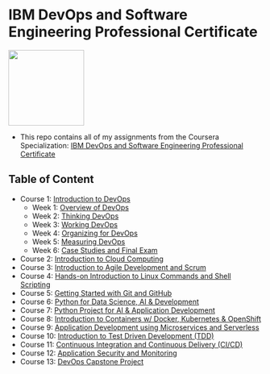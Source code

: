 # IBM DevOps and Software Engineering Professional Certificate

<img src="./IBM-Logo-Blk---Square.png" width=150>

- This repo contains all of my assignments from the Coursera Specialization: [IBM DevOps and Software Engineering Professional Certificate](https://www.coursera.org/professional-certificates/devops-and-software-engineering)

## Table of Content

- Course 1: [Introduction to DevOps](https://github.com/ginny100/IBM-DevOps-and-Software-Engineering/tree/master/Course%201%20-%20Introduction%20to%20DevOps)
    - Week 1: [Overview of DevOps](https://github.com/ginny100/IBM-DevOps-and-Software-Engineering/tree/master/Course%201%20-%20Introduction%20to%20DevOps/Week%201%20-%20Overview%20of%20DevOps)
    - Week 2: [Thinking DevOps](https://github.com/ginny100/IBM-DevOps-and-Software-Engineering/tree/master/Course%201%20-%20Introduction%20to%20DevOps/Week%202%20-%20Thinking%20DevOps)
    - Week 3: [Working DevOps](https://github.com/ginny100/IBM-DevOps-and-Software-Engineering/tree/master/Course%201%20-%20Introduction%20to%20DevOps/Week%203%20-%20Working%20DevOps)
    - Week 4: [Organizing for DevOps](https://github.com/ginny100/IBM-DevOps-and-Software-Engineering/tree/master/Course%201%20-%20Introduction%20to%20DevOps/Week%204%20-%20Organizing%20for%20DevOps)
    - Week 5: [Measuring DevOps](https://github.com/ginny100/IBM-DevOps-and-Software-Engineering/tree/master/Course%201%20-%20Introduction%20to%20DevOps/Week%205%20-%20Measuring%20DevOps)
    - Week 6: [Case Studies and Final Exam](https://github.com/ginny100/IBM-DevOps-and-Software-Engineering/tree/master/Course%201%20-%20Introduction%20to%20DevOps/Week%206%20-%20Case%20Studies%20and%20Final%20Exam)
- Course 2: [Introduction to Cloud Computing]()
- Course 3: [Introduction to Agile Development and Scrum]()
- Course 4: [Hands-on Introduction to Linux Commands and Shell Scripting]()
- Course 5: [Getting Started with Git and GitHub]()
- Course 6: [Python for Data Science, AI & Development]()
- Course 7: [Python Project for AI & Application Development]()
- Course 8: [Introduction to Containers w/ Docker, Kubernetes & OpenShift]()
- Course 9: [Application Development using Microservices and Serverless]()
- Course 10: [Introduction to Test Driven Development (TDD)]()
- Course 11: [Continuous Integration and Continuous Delivery (CI/CD)]()
- Course 12: [Application Security and Monitoring]()
- Course 13: [DevOps Capstone Project]()